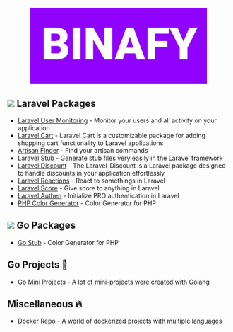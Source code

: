 <p align="center">
    <a href="https://binafy.org" target="_blank">
        <img src="https://github.com/binafy/.github/blob/main/images/binafy.jpg?raw=true" width="400">
    </a>
</p>

## <img src="https://avatars.githubusercontent.com/u/958072?s=200&v=4" width="25"> Laravel Packages 

- [Laravel User Monitoring](https://github.com/binafy/laravel-user-monitoring) - Monitor your users and all activity on your application
- [Laravel Cart](https://github.com/binafy/laravel-cart) - Laravel Cart is a customizable package for adding shopping cart functionality to Laravel applications
- [Artisan Finder](https://github.com/binafy/artisan-finder) - Find your artisan commands
- [Laravel Stub](https://github.com/binafy/laravel-stub) - Generate stub files very easily in the Laravel framework
- [Laravel Discount](https://github.com/binafy/laravel-discount) - The Laravel-Discount is a Laravel package designed to handle discounts in your application effortlessly
- [Laravel Reactions](https://github.com/binafy/laravel-reactions) - React to somethings in Laravel
- [Laravel Score](https://github.com/binafy/laravel-score) - Give score to anything in Laravel
- [Laravel Authen](https://github.com/binafy/laravel-authen) - Initialize PRO authentication in Laravel
- [PHP Color Generator](https://github.com/binafy/php-color-generator) - Color Generator for PHP

## <img src="https://avatars.githubusercontent.com/u/4314092?s=200&v=4" width="25"> Go Packages 

- [Go Stub](https://github.com/binafy/go-stub) - Color Generator for PHP

## Go Projects 💙

- [Go Mini Projects](https://github.com/binafy/go-mini-projects) - A lot of mini-projects were created with Golang

## Miscellaneous 🔥

- [Docker Repo](https://github.com/binafy/docker-repo) - A world of dockerized projects with multiple languages
